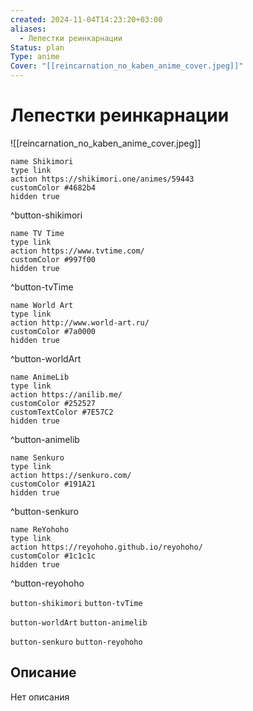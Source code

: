 ```yaml
---
created: 2024-11-04T14:23:20+03:00
aliases:
  - Лепестки реинкарнации
Status: plan
Type: anime
Cover: "[[reincarnation_no_kaben_anime_cover.jpeg]]"
---
```


# Лепестки реинкарнации

![[reincarnation_no_kaben_anime_cover.jpeg]]

```button
name Shikimori
type link
action https://shikimori.one/animes/59443
customColor #4682b4
hidden true
```
^button-shikimori

```button
name TV Time
type link
action https://www.tvtime.com/
customColor #997f00
hidden true
```
^button-tvTime

```button
name World Art
type link
action http://www.world-art.ru/
customColor #7a0000
hidden true
```
^button-worldArt

```button
name AnimeLib
type link
action https://anilib.me/
customColor #252527
customTextColor #7E57C2
hidden true
```
^button-animelib

```button
name Senkuro
type link
action https://senkuro.com/
customColor #191A21
hidden true
```
^button-senkuro

```button
name ReYohoho
type link
action https://reyohoho.github.io/reyohoho/
customColor #1c1c1c
hidden true
```
^button-reyohoho

`button-shikimori` `button-tvTime`

`button-worldArt` `button-animelib`

`button-senkuro` `button-reyohoho`

## Описание

Нет описания
